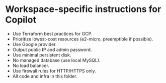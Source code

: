 # Workspace-specific instructions for Copilot

- Use Terraform best practices for GCP.
- Prioritize lowest-cost resources (e2-micro, preemptible if possible).
- Use Google provider.
- Output public IP and admin password.
- Use minimal persistent disk.
- No managed database (use local MySQL).
- No load balancer.
- Use firewall rules for HTTP/HTTPS only.
- All code and infra in this folder.
